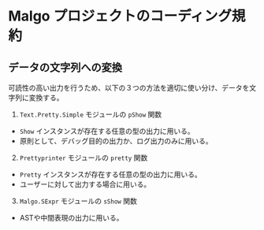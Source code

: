 # Malgo プロジェクトのコーディング規約

## データの文字列への変換

可読性の高い出力を行うため、以下の３つの方法を適切に使い分け、データを文字列に変換する。

1. `Text.Pretty.Simple` モジュールの `pShow` 関数
  - `Show` インスタンスが存在する任意の型の出力に用いる。
  - 原則として、デバッグ目的の出力か、ログ出力のみに用いる。
2. `Prettyprinter` モジュールの `pretty` 関数
  - `Pretty` インスタンスが存在する任意の型の出力に用いる。
  - ユーザーに対して出力する場合に用いる。
3. `Malgo.SExpr` モジュールの `sShow` 関数
  - ASTや中間表現の出力に用いる。